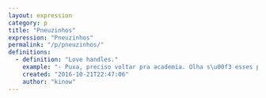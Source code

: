 ```yaml
---
layout: expression
category: p
title: "Pneuzinhos"
expression: "Pneuzinhos"
permalink: "/p/pneuzinhos/"
definitions:
  - definition: "Love handles."
    example: "- Puxa, preciso voltar pra academia. Olha s\u00f3 esses pneuzinhos.\r\n\r\n- P\u00e1ra de apertar meus pneus."
    created: "2016-10-21T22:47:06"
    author: "kinow"
---
```

